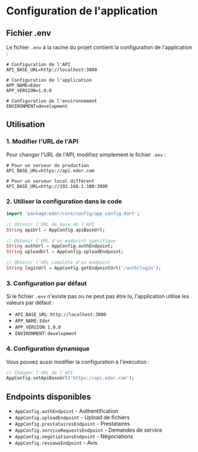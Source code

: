 # Configuration de l'application

## Fichier .env

Le fichier `.env` à la racine du projet contient la configuration de l'application :

```env
# Configuration de l'API
API_BASE_URL=http://localhost:3000

# Configuration de l'application
APP_NAME=Edor
APP_VERSION=1.0.0

# Configuration de l'environnement
ENVIRONMENT=development
```

## Utilisation

### 1. Modifier l'URL de l'API

Pour changer l'URL de l'API, modifiez simplement le fichier `.env` :

```env
# Pour un serveur de production
API_BASE_URL=https://api.edor.com

# Pour un serveur local différent
API_BASE_URL=http://192.168.1.100:3000
```

### 2. Utiliser la configuration dans le code

```dart
import 'package:edor/core/config/app_config.dart';

// Obtenir l'URL de base de l'API
String apiUrl = AppConfig.apiBaseUrl;

// Obtenir l'URL d'un endpoint spécifique
String authUrl = AppConfig.authEndpoint;
String uploadUrl = AppConfig.uploadEndpoint;

// Obtenir l'URL complète d'un endpoint
String loginUrl = AppConfig.getEndpointUrl('/auth/login');
```

### 3. Configuration par défaut

Si le fichier `.env` n'existe pas ou ne peut pas être lu, l'application utilise les valeurs par défaut :

- `API_BASE_URL`: `http://localhost:3000`
- `APP_NAME`: `Edor`
- `APP_VERSION`: `1.0.0`
- `ENVIRONMENT`: `development`

### 4. Configuration dynamique

Vous pouvez aussi modifier la configuration à l'exécution :

```dart
// Changer l'URL de l'API
AppConfig.setApiBaseUrl('https://api.edor.com');
```

## Endpoints disponibles

- `AppConfig.authEndpoint` - Authentification
- `AppConfig.uploadEndpoint` - Upload de fichiers
- `AppConfig.prestatairesEndpoint` - Prestataires
- `AppConfig.serviceRequestsEndpoint` - Demandes de service
- `AppConfig.negotiationsEndpoint` - Négociations
- `AppConfig.reviewsEndpoint` - Avis

